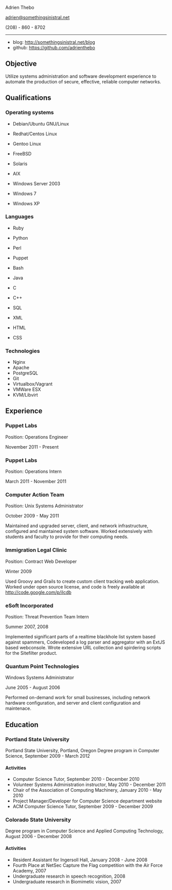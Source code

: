 Adrien Thebo

adrien@somethingsinistral.net

(208) - 860 - 8702

- - -

  * blog: http://somethingsinistral.net/blog
  * github: https://github.com/adrienthebo

Objective
---------

Utilize systems administration and software development experience to automate
the production of secure, effective, reliable computer networks.

Qualifications
--------------

### Operating systems

  * Debian/Ubuntu GNU/Linux
  * Redhat/Centos Linux
  * Gentoo Linux

  * FreeBSD
  * Solaris
  * AIX

  * Windows Server 2003
  * Windows 7
  * Windows XP

### Languages

  * Ruby
  * Python
  * Perl

  * Puppet
  * Bash

  * Java
  * C
  * C++

  * SQL
  * XML

  * HTML
  * CSS

### Technologies

  * Nginx
  * Apache
  * PostgreSQL
  * Git
  * Virtualbox/Vagrant
  * VMWare ESX
  * KVM/Libvirt

Experience
----------

### Puppet Labs

Position: Operations Engineer

November 2011 - Present

### Puppet Labs

Position: Operations Intern

March 2011 - November 2011


### Computer Action Team

Position: Unix Systems Administrator

October 2009 - May 2011

  Maintained and upgraded server, client, and network infrastructure, configured
  and maintained system software. Worked extensively with students and faculty to
  provide for their computing needs.

### Immigration Legal Clinic

Position: Contract Web Developer

Winter 2009

  Used Groovy and Grails to create custom client tracking web application.
  Worked under open source license, and code is freely available at http://code.google.com/p/ilcdb

### eSoft Incorporated

Position: Threat Prevention Team Intern

Summer 2007, 2008

Implemented significant parts of a realtime blackhole list system based
against spammers, Codeveloped a log parser and aggregator with an ExtJS
based webconsole. Wrote extensive URL collection and spirdering
scripts for the Sitefilter product.

### Quantum Point Technologies

Windows Systems Administrator

June 2005 - August 2006

  Performed on-demand work for small businesses, including network hardware
  configuration, and server and client configuration and maintenace.

Education
---------

### Portland State University

Portland State University, Portland, Oregon
Degree program in Computer Science, September 2009 - March 2012

#### Activities

  * Computer Science Tutor, September 2010 - December 2010
  * Volunteer Systems Administration instructor, May 2010 - December 2011
  * Chair of the Association of Computing Machinery, January 2010 - May 2010
  * Project Manager/Developer for Computer Science department website
  * ACM Computer Science Tutor, September 2009 - December 2009

### Colorado State University

Degree program in Computer Science and Applied Computing Technology, August 2006 - December 2008

#### Activities

  * Resident Assistant for Ingersoll Hall, January 2008 - June 2008
  * Fourth Place at NetSec Capture the Flag competition with the Air Force Academy, 2007
  * Undergraduate research in speech recognition, 2008
  * Undergraduate research in Biomimetic vision, 2007


